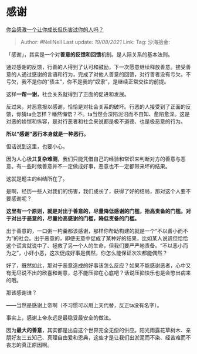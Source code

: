 # 感谢

[你会感激一个让你成长但伤害过你的人吗？](https://www.zhihu.com/question/396395895/answer/1342564707)

> Author: #NellNell
> Last update: *19/08/2021*
> Link:
> Tag:
> 沙海拾金:

「感谢」，其实是一个对**善意的反馈和回馈**机制。是人际关系的基本法则。

通过感谢的反馈，行善的人得到了认可和鼓励，下一次愿意继续释放善意。接受善意的人通过感谢的言语和行为，完成了对他人善意的回馈，对行善者没有亏欠。不亏欠，我不是你的“债主”，你不是我的“奴隶”，是继续正常交往的前提。

这样**一帮一谢**，社会关系就得到了正面的促进和发展。

反过来，对恶意报以感谢，恰恰是对社会关系的破坏。行恶的人接受到了正面的反馈，你猜ta会怎样？幡然悔悟？不。ta当然会深陷泥沼而不自知、愈陷愈深。这是对恶的娇惯和纵容，是对行恶者和社会来说都是极不道德、也是极恶意的行为。

**所以“感谢”恶行本身就是一种恶行。**

但话说到这里，也要小心。

因为人心极其**复杂难测**，我们只能凭借自己的经验和常识来判断对方的善意与恶意。有一些时候善意并不一定做成好事，恶意也不一定都带来坏的结果。

这就是题主的纠结所在了。

是啊，经历一些人对我们的伤害，我们成长了，获得了好的结局，那对这个人要不要感谢呢？

**这里有一个原则，就是对出于善意的，尽量降低感谢的门槛，抬高责备的门槛。对于对出于恶意的，尽量抬高感谢的门槛，降低责备的门槛。**

出于善意的，一口粥一杓羹都该感谢，那样你帮助构建的就是一个“不以善小而不为”的社会。出于恶意的，即便无意中促成了某种好的结果，比如某人说谎但恰恰这个谎言就说中了、拯救了另一个人的生命，但我们要严严地责备。“不以恶小而为之”，小奸小恶，这次促成好事是偶然，你怎么能保证次次都能偶然？

好了，既然如此，那对于恶意造成的好事该怎么反应？如果不能感谢恶者，心中又有无尽说不出的欣喜和谢意，总不能压抑在心底吧？话说压抑快乐也是会憋出病来的哦。

那该感谢谁？

——当然是感谢上帝啊（不习惯可以用上天代替，反正ta没有名字）。

事实上，感谢上帝永远是最稳妥最安全的做法。

因为**最大的善意**，其实都是出自这个世界完全无偿的供应。阳光雨露花草树木、亲朋好友三五知己、真理自由爱和恩典，这些才是让我们出淤泥而不染、经苦难而不丧志的真正原因啊。
